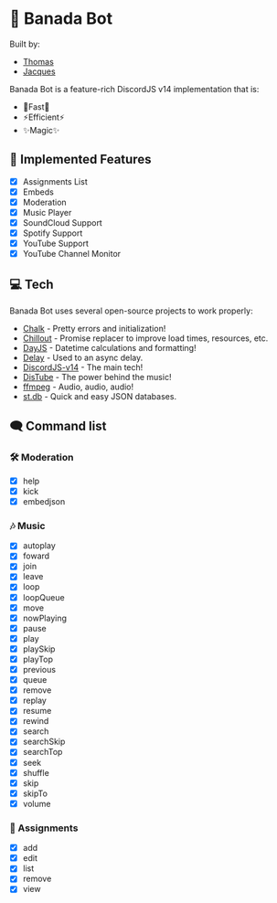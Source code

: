 # 🍁 Banada Bot

Built by:

-   [Thomas]
-   [Jacques]

Banada Bot is a feature-rich DiscordJS v14 implementation that is:

-   👟Fast👟
-   ⚡Efficient⚡
-   ✨Magic✨

## 📑 Implemented Features

-   [x] Assignments List
-   [x] Embeds
-   [x] Moderation
-   [x] Music Player
-   [x] SoundCloud Support
-   [x] Spotify Support
-   [x] YouTube Support
-   [x] YouTube Channel Monitor

## 💻 Tech

Banada Bot uses several open-source projects to work properly:

-   [Chalk] - Pretty errors and initialization!
-   [Chillout] - Promise replacer to improve load times, resources, etc.
-   [DayJS] - Datetime calculations and formatting!
-   [Delay] - Used to an async delay.
-   [DiscordJS-v14] - The main tech!
-   [DisTube] - The power behind the music!
-   [ffmpeg] - Audio, audio, audio!
-   [st.db] - Quick and easy JSON databases.

## 🗨️ Command list

### 🛠️ Moderation

-   [x] help
-   [x] kick
-   [x] embedjson

### 🎶 Music

-   [x] autoplay
-   [x] foward
-   [x] join
-   [x] leave
-   [x] loop
-   [x] loopQueue
-   [x] move
-   [x] nowPlaying
-   [x] pause
-   [x] play
-   [x] playSkip
-   [x] playTop
-   [x] previous
-   [x] queue
-   [x] remove
-   [x] replay
-   [x] resume
-   [x] rewind
-   [x] search
-   [x] searchSkip
-   [x] searchTop
-   [x] seek
-   [x] shuffle
-   [x] skip
-   [x] skipTo
-   [x] volume

### 📝 Assignments

-   [x] add
-   [x] edit
-   [x] list
-   [x] remove
-   [x] view

[//]: #
[thomas]: https://github.com/thomasgraham18
[jacques]: https://github.com/jacques-jd
[git-repo-url]: https://github.com/thomasgraham18/AT-Project
[discordjs-v14]: https://discord.js.org/#/
[dayjs]: https://day.js.org
[chalk]: https://www.npmjs.com/package/chalk
[chillout]: https://www.npmjs.com/package/chillout
[delay]: https://www.npmjs.com/package/delay
[distube]: https://www.npmjs.com/package/distube
[ffmpeg]: https://ffmpeg.org
[st.db]: https://www.npmjs.com/package/st.db
